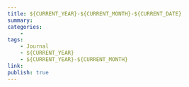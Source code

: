 ```yaml
---
title: ${CURRENT_YEAR}-${CURRENT_MONTH}-${CURRENT_DATE}
summary: 
categories:
    - 
tags:
    - Journal
    - ${CURRENT_YEAR}
    - ${CURRENT_YEAR}-${CURRENT_MONTH}
link: 
publish: true
---
```


